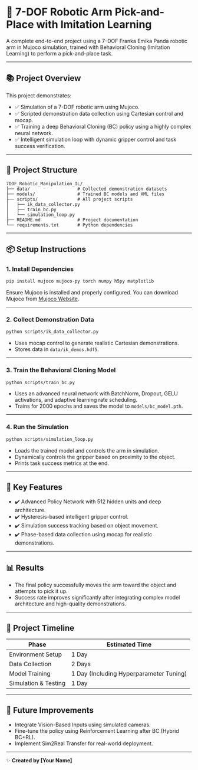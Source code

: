 
# 🤖 7-DOF Robotic Arm Pick-and-Place with Imitation Learning

A complete end-to-end project using a 7-DOF Franka Emika Panda robotic arm in Mujoco simulation, trained with Behavioral Cloning (Imitation Learning) to perform a pick-and-place task.

---

## 📚 Project Overview

This project demonstrates:
- ✅ Simulation of a 7-DOF robotic arm using Mujoco.
- ✅ Scripted demonstration data collection using Cartesian control and mocap.
- ✅ Training a deep Behavioral Cloning (BC) policy using a highly complex neural network.
- ✅ Intelligent simulation loop with dynamic gripper control and task success verification.

---

## 🚀 Project Structure

```
7DOF_Robotic_Manipulation_IL/
├── data/                  # Collected demonstration datasets
├── models/                # Trained BC models and XML files
├── scripts/               # All project scripts
│   ├── ik_data_collector.py
│   ├── train_bc.py
│   └── simulation_loop.py
├── README.md              # Project documentation
└── requirements.txt       # Python dependencies
```

---

## 📦 Setup Instructions

### 1. Install Dependencies
```bash
pip install mujoco mujoco-py torch numpy h5py matplotlib
```
Ensure Mujoco is installed and properly configured. You can download Mujoco from [Mujoco Website](https://mujoco.org/).

---

### 2. Collect Demonstration Data
```bash
python scripts/ik_data_collector.py
```
- Uses mocap control to generate realistic Cartesian demonstrations.
- Stores data in `data/ik_demos.hdf5`.

---

### 3. Train the Behavioral Cloning Model
```bash
python scripts/train_bc.py
```
- Uses an advanced neural network with BatchNorm, Dropout, GELU activations, and adaptive learning rate scheduling.
- Trains for 2000 epochs and saves the model to `models/bc_model.pth`.

---

### 4. Run the Simulation
```bash
python scripts/simulation_loop.py
```
- Loads the trained model and controls the arm in simulation.
- Dynamically controls the gripper based on proximity to the object.
- Prints task success metrics at the end.

---

## 🧩 Key Features
- ✔️ Advanced Policy Network with 512 hidden units and deep architecture.
- ✔️ Hysteresis-based intelligent gripper control.
- ✔️ Simulation success tracking based on object movement.
- ✔️ Phase-based data collection using mocap for realistic demonstrations.

---

## 📊 Results
- The final policy successfully moves the arm toward the object and attempts to pick it up.
- Success rate improves significantly after integrating complex model architecture and high-quality demonstrations.

---

## 📅 Project Timeline
| Phase             | Estimated Time |
|-------------------|----------------|
| Environment Setup | 1 Day           |
| Data Collection   | 2 Days          |
| Model Training    | 1 Day (Including Hyperparameter Tuning) |
| Simulation & Testing | 1 Day        |

---

## 📖 Future Improvements
- Integrate Vision-Based Inputs using simulated cameras.
- Fine-tune the policy using Reinforcement Learning after BC (Hybrid BC+RL).
- Implement Sim2Real Transfer for real-world deployment.

---

✨ **Created by [Your Name]**
